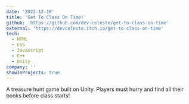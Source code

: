 ```yaml
---
date: '2022-12-19'
title: 'Get To Class On Time!'
github: 'https://github.com/dev-celeste/get-to-class-on-time'
external: 'https://devceleste.itch.io/get-to-class-on-time'
tech:
  - HTML
  - CSS
  - Javascript
  - C++
  - Unity
company: ''
showInProjects: true
---
```


A treasure hunt game built on Unity. Players must hurry and find all their books before class starts!